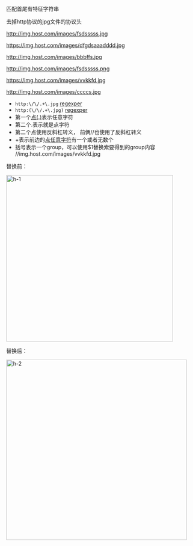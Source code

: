 匹配首尾有特征字符串

去掉http协议的jpg文件的协议头

http://img.host.com/images/fsdsssss.jpg

https://img.host.com/images/dfgdsaaadddd.jpg

http://img.host.com/images/bbbffs.jpg

http://img.host.com/images/fsdsssss.png

https://img.host.com/images/vvkkfd.jpg

http://img.host.com/images/ccccs.jpg


- `http:\/\/.+\.jpg` [regexper](https://regexper.com/#http%3A%5C%2F%5C%2F.%2B%5C.jpg)
- `http:(\/\/.+\.jpg)` [regexper](https://regexper.com/#http%3A%28%5C%2F%5C%2F.%2B%5C.jpg%29)
- 第一个[点(.)](https://regexper.com/#.)表示任意字符
- 第二个\.表示就是点字符
- 第二个点使用反斜杠转义， 前俩//也使用了反斜杠转义
- +表示前边的[点任意字符](https://regexper.com/#.%2B)有一个或者无数个
- 括号表示一个group，可以使用$1替换索要得到的group内容 //img.host.com/images/vvkkfd.jpg


替换前：

<img width="443" alt="h-1" src="https://user-images.githubusercontent.com/20984566/45370839-a990a000-b61b-11e8-96ef-9970deece48a.PNG">

替换后：

<img width="480" alt="h-2" src="https://user-images.githubusercontent.com/20984566/45370858-b8775280-b61b-11e8-9dd1-5e9dcc80345b.PNG">
